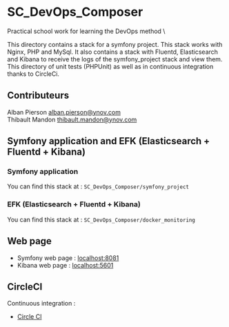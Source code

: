 # SC_DevOps_Composer
Practical school work for learning the DevOps method \

This directory contains a stack for a symfony project. This stack works with Nginx, PHP and MySql. It also contains a stack with Fluentd, Elasticsearch and Kibana to receive the logs of the symfony_project stack and view them. This directory of unit tests (PHPUnit) as well as in continuous integration thanks to CircleCi.

## Contributeurs
Alban Pierson <alban.pierson@ynov.com> \
Thibault Mandon <thibault.mandon@ynov.com>

## Symfony application and EFK (Elasticsearch + Fluentd + Kibana)
###  Symfony application

You can find this stack at : `SC_DevOps_Composer/symfony_project`

### EFK (Elasticsearch + Fluentd + Kibana)

You can find this stack at : `SC_DevOps_Composer/docker_monitoring`

## Web page

- Symfony web page : [localhost:8081](http://localhost:8081/)
- Kibana web page : [localhost:5601](http://localhost:5601)

## CircleCI

Continuous integration :
- [Circle CI](https://circleci.com/)



